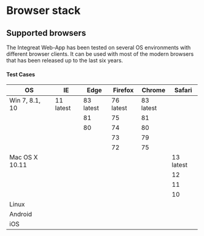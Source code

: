 # Browser stack
## Supported browsers
The Integreat Web-App has been tested on several OS environments with different browser clients.
It can be used with most of the modern browsers that has been released up to the last six years.

#### Test Cases
|OS             |IE       |Edge     |Firefox  |Chrome   |Safari|
|---------------|---------|---------|---------|---------|------|
|Win 7, 8.1, 10|11 latest|83 latest|76 latest|83 latest||
|              |         |81       |75       |81       ||
|              |         |80       |74       |80       ||
|              |         |         |73       |79       ||
|              |         |         |72       |75       ||
|Mac OS X 10.11|         |         |         |         |13 latest|
|              |         |         |         |         |12|
|              |         |         |         |         |11|
|              |         |         |         |         |10|
|Linux         |
|Android
|iOS


